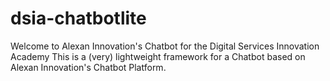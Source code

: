 # dsia-chatbotlite
Welcome to Alexan Innovation's Chatbot for the Digital Services Innovation Academy
This is a (very) lightweight framework for a Chatbot based on Alexan Innovation's Chatbot Platform.
